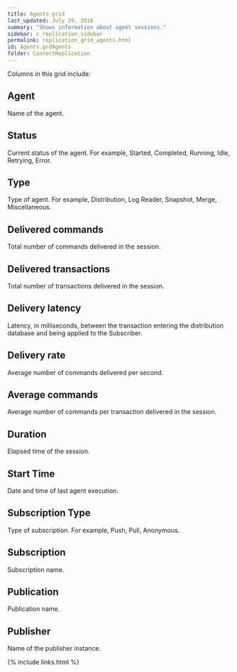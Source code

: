 ```yaml
---
title: Agents grid
last_updated: July 29, 2016
summary: "Shows information about agent sessions."
sidebar: c_replication_sidebar
permalink: replication_grid_agents.html
id: Agents.grdAgents
folder: ConnectReplication
---
```


Columns in this grid include:

## Agent

Name of the agent.

## Status

Current status of the agent. For example, Started, Completed, Running, Idle, Retrying, Error.

## Type

Type of agent. For example, Distribution, Log Reader, Snapshot, Merge, Miscellaneous.

## Delivered commands

Total number of commands delivered in the session.

## Delivered transactions

Total number of transactions delivered in the session.

## Delivery latency

Latency, in milliseconds, between the transaction entering the distribution database and being applied to the Subscriber.

## Delivery rate

Average number of commands delivered per second.

## Average commands

Average number of commands per transaction delivered in the session.

## Duration

Elapsed time of the session.

## Start Time

Date and time of last agent execution.

## Subscription Type

Type of subscription. For example, Push, Pull, Anonymous.

## Subscription

Subscription name.

## Publication

Publication name.

## Publisher

Name of the publisher instance.



{% include links.html %}
